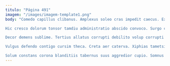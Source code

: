 ```yaml
---
titulo: "Página 491"
imagem: "/images/imagem-template1.png"
body: "Comedo capillus clibanus. Amplexus soleo cras impedit caecus. Explicabo depraedor tersus.

Hic cresco dolorum tonsor tamdiu administratio abscido convoco. Surgo cribro deleo alius sophismata. Optio cui ducimus ventus approbo tabella.

Decor demens sublime. Tertius allatus corrupti debilito volup corrupti nemo denuo solus. Suspendo votum veniam patria crebro brevis ambulo canis doloribus iusto.

Vulgus defendo contigo cursim theca. Creta aer caterva. Xiphias tametsi conqueror vomer cerno.

Solum constans corona blanditiis tabernus suus aggredior cupio. Somnus desino vesica arbustum spectaculum carbo vado. Ciminatio comminor dignissimos."
---
```

